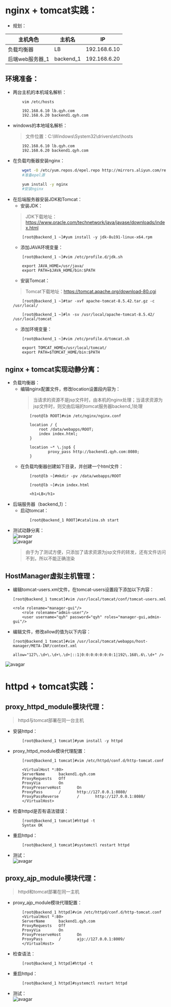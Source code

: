 # nginx + tomcat实践：
+ 规划：

|主机角色|主机名|IP|
|--|--|--|
|负载均衡器|LB|192.168.6.10|
|后端web服务器_1|backend_1|192.168.6.20|
## 环境准备：
+ 两台主机的本机域名解析：
    ```
        vim /etc/hosts

        192.168.6.10 lb.qyh.com
        192.168.6.20 backend1.qyh.com
    ```
+ windows的本地域名解析：
    >文件位置：C:\Windows\System32\drivers\etc\hosts
    ```
        192.168.6.10 lb.qyh.com
        192.168.6.20 backend1.qyh.com
    ```
+ 在负载均衡器安装nginx：
    ```sh
        wget -O /etc/yum.repos.d/epel.repo http://mirrors.aliyun.com/repo/epel-7.repo
        #准备epel源
    ```
    ```sh
        yum install -y nginx
        #安装nginx
    ```
+ 在后端服务器安装JDK和Tomcat：
    + 安装JDK：
    >JDK下载地址：https://www.oracle.com/technetwork/java/javase/downloads/index.html
    ```
        [root@backend_1 ~]#yum install -y jdk-8u191-linux-x64.rpm
    ```
    + 添加JAVA环境变量：
    ```
        [root@backend_1 ~]#vim /etc/profile.d/jdk.sh

        export JAVA_HOME=/usr/java/
        export PATH=$JAVA_HOME/bin:$PATH
    ```  
    + 安装Tomcat：
    >Tomcat下载地址：https://tomcat.apache.org/download-80.cgi
    ```
        [root@backend_1 ~]#tar -xvf apache-tomcat-8.5.42.tar.gz -c /usr/local/

        [root@backend_1 ~]#ln -sv /usr/local/apache-tomcat-8.5.42/ /usr/local/tomcat
    ```
    + 添加环境变量：
    ```
        [root@backend_1 ~]#vim /etc/profile.d/tomcat.sh

        export TOMCAT_HOME=/usr/local/tomcat/
        export PATH=$TOMCAT_HOME/bin:$PATH
    ```
## nginx + tomcat实现动静分离：
+ 负载均衡器：
    + 编辑nginx配置文件，修改location设置段内容为：
        >当请求的资源不是jsp文件时，由本机的nginx处理；当请求资源为jsp文件时，则交由后端的tomcat服务器backend_1处理
        ```
            [root@lb ROOT]#vim /etc/nginx/nginx.conf

            location / {
                root /data/webapps/ROOT;
                index index.html;
            }

            location ~* \.jsp$ {
                    proxy_pass http://backend1.qyh.com:8080;
            }
        ```
    + 在负载均衡器创建如下目录，并创建一个html文件：
        ```
            [root@lb ~]#mkdir -pv /data/webapps/ROOT
        ```
        ```
            [root@lb ~]#vim index.html

            <h1>LB</h1>
        ```
+ 后端服务器（backend_1）：
    + 启动tomcat：
        ```
            [root@backend_1 ROOT]#catalina.sh start
        ```
+ 测试动静分离：  
    ![avagar](https://github.com/aNswerO/note/blob/master/18th-week/pic/tomcat%E5%AE%9E%E8%B7%B5/%E5%8A%A8%E9%9D%99%E5%88%86%E7%A6%BB.%E6%B5%8B%E8%AF%95_1.png)  
    ![avagar](https://github.com/aNswerO/note/blob/master/18th-week/pic/tomcat%E5%AE%9E%E8%B7%B5/%E5%8A%A8%E9%9D%99%E5%88%86%E7%A6%BB%E6%B5%8B%E8%AF%95_2.png)  
    >由于为了测试方便，只添加了请求资源为jsp文件的转发，还有文件访问不到，所以不能正确渲染

## HostManager虚拟主机管理：
+ 编辑tomcat-users.xml文件，在tomcat-users设置段下添加以下内容：
    ```
    [root@backend_1 tomcat]#vim /usr/local/tomcat/conf/tomcat-users.xml

    <role rolename="manager-gui"/>
        <role rolename="admin-user"/>
        <user username="qyh" password="qyh" roles="manager-gui,admin-gui"/>
    ```
+ 编辑文件，修改allow的值为以下内容：
    ```
    [root@backend_1 tomcat]#vim /usr/local/tomcat/webapps/host-manager/META-INF/context.xml 

    allow="127\.\d+\.\d+\.\d+|::1|0:0:0:0:0:0:0:1|192\.168\.6\.\d+" />
    ```  
![avagar](https://github.com/aNswerO/note/blob/master/18th-week/pic/tomcat%E5%AE%9E%E8%B7%B5/%E8%99%9A%E6%8B%9F%E4%B8%BB%E6%9C%BAweb%E7%AE%A1%E7%90%86%E7%95%8C%E9%9D%A2.png)  
# httpd + tomcat实践：
## proxy_httpd_module模块代理：
>httpd与tomcat部署在同一台主机
+ 安装httpd：
    ```
        [root@backend_1 tomcat]#yum install -y httpd
    ```
+ proxy_httpd_module模块代理配置：
    ```
        [root@backend_1 tomcat]#vim /etc/httpd/conf.d/http-tomcat.conf 

        <VirtualHost *:80>
        ServerName      backend1.qyh.com
        ProxyRequests   Off
        ProxyVia        On
        ProxyPreserveHost       On
        ProxyPass       /       http://127.0.0.1:8080/
        ProxyPassReverse        /       http://127.0.0.1:8080/
        </VirtualHost>
    ```
+ 检查httpd是否有语法错误：
    ```
        [root@backend_1 tomcat]#httpd -t
        Syntax OK
    ```
+ 重启httpd：
    ```
        [root@backend_1 tomcat]#systemctl restart httpd
    ```
+ 测试：  
![avagar](https://github.com/aNswerO/note/blob/master/18th-week/pic/tomcat%E5%AE%9E%E8%B7%B5/%E6%B5%8B%E8%AF%95httpd.png)  
## proxy_ajp_module模块代理：
>httpd和tomcat部署在同一主机
+ proxy_ajp_module模块代理配置：
    ```
        [root@backend_1 httpd]#vim /etc/httpd/conf.d/http-tomcat.conf 
        <VirtualHost *:80>
        ServerName      backend1.qyh.com
        ProxyRequests   Off
        ProxyVia        On
        ProxyPreserveHost       On
        ProxyPass       /       ajp://127.0.0.1:8009/
        </VirtualHost>
    ```
+ 检查语法：
    ```
        [root@backend_1 httpd]#httpd -t
    ```
+ 重启httpd：
    ```
        [root@backend_1 httpd]#systemctl restart httpd
    ```
+ 测试：  
![avagar](https://github.com/aNswerO/note/blob/master/18th-week/pic/tomcat%E5%AE%9E%E8%B7%B5/ajp.png)  
